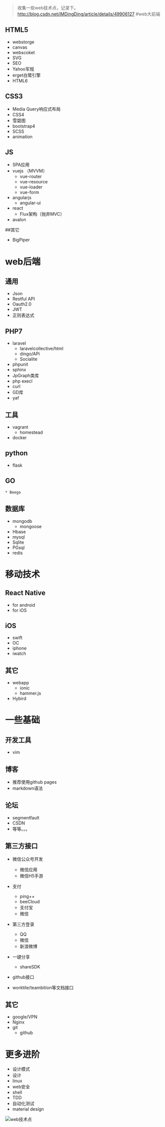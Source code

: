 > 收集一些web技术点，记录下。
> http://blog.csdn.net/iMDingDing/article/details/49906127
#web大前端
## HTML5
* webstorge
* canvas
* webscoket
* SVG
* SEO
* Yahoo军规
* erget白鹭引擎
* HTML6

## CSS3
* Media Query响应式布局
* CSS4
* 雪碧图
* bootstrap4
* SCSS
* animation

## JS
* SPA应用
* vuejs （MVVM）
	* vue-router
	* vue-resource
	* vue-loader
	* vue-form
* angularjs
	* angular-ui
* react
	* Flux架构（抛弃MVC）
* avalon

##其它
* BigPiper


# web后端
## 通用
* Json
* Restful API
* Oauth2.0
* JWT
* 正则表达式
## PHP7
* laravel
  * laravelcollective/html
  * dingo/APi
  * Socialite
* phpunit
* sphinx
* JpGraph类库
* php execl
* curl
* GD库
* yaf

## 工具
* vagrant
	* homestead
* docker
## python
* flask
## GO
	* Beego

## 数据库
* mongodb
	* mongoose
* Hbase
* mysql
* Sqlite
* PGsql
* redis


# 移动技术
## React Native
  * for android
  * for iOS
## iOS
  * swift
  * OC
  * iphone
  * iwatch

## 其它
* webapp
  * ionic
  * hammer.js
* Hybird

# 一些基础
## 开发工具
* vim
## 博客
* 推荐使用github pages
* markdown语法
## 论坛
 * segmentfault
 * CSDN
 * 等等。。。
## 第三方接口
* 微信公众号开发
	* 微信应用
	* 微信H5手游
* 支付
	* ping++
	* beeCloud
	* 支付宝
	* 微信
* 第三方登录
	* QQ
	* 微信
	* 新浪微博

* 一键分享
	* shareSDK
* github接口
* worktile/teambition等文档接口


## 其它
* google/VPN
* Nginx
* git
	* github

# 更多进阶
* 设计模式
* 设计
* linux
* web安全
* shell
* TDD
* 自动化测试
* material design

![web技术点](http://img.blog.csdn.net/20151118134916154)
